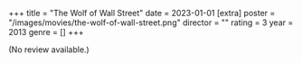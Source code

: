 +++
title = "The Wolf of Wall Street"
date = 2023-01-01
[extra]
poster = "/images/movies/the-wolf-of-wall-street.png"
director = ""
rating = 3
year = 2013
genre = []
+++

(No review available.)
